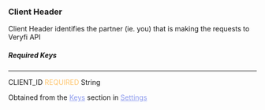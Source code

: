 <h3 id="new-api-docs-client-header" className="h3-title">Client Header</h3>

<p className="p-text">Client Header identifies the partner (ie. you) that is making the requests to Veryfi API</p>

<h5 className="h5-title">Required Keys</h5>

---
<span className="parameter-text">CLIENT_ID</span> <span style="color: #FFC56D;font-size: 14px" className="parameter-info">REQUIRED</span> <span className="parameter-info">String</span>

<p className="p-text">Obtained from the <a href='/api/settings/keys/' style="color: #8B99EE;">Keys</a> 
section in <a href='/api/settings/keys/' style="color: #8B99EE;">Settings</a>
</p>
